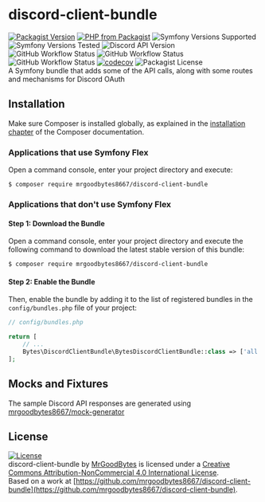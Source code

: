 # discord-client-bundle
[![Packagist Version](https://img.shields.io/packagist/v/mrgoodbytes8667/discord-client-bundle?logo=packagist&logoColor=FFF&style=flat)](https://packagist.org/packages/mrgoodbytes8667/discord-client-bundle)
[![PHP from Packagist](https://img.shields.io/packagist/php-v/mrgoodbytes8667/discord-client-bundle?logo=php&logoColor=FFF&style=flat)](https://packagist.org/packages/mrgoodbytes8667/discord-client-bundle)
![Symfony Versions Supported](https://img.shields.io/endpoint?url=https%3A%2F%2Fshields.mrgoodbytes.dev%2Fshield%2Fsymfony%2F%255E5.4%2520%257C%2520%255E6.0&logoColor=FFF&style=flat)
![Symfony Versions Tested](https://img.shields.io/endpoint?url=https%3A%2F%2Fshields.mrgoodbytes.dev%2Fshield%2Fsymfony-test%2F%255E5.4%2520%257C%2520%255E6.0&logoColor=FFF&style=flat)
![Discord API Version](https://img.shields.io/badge/discord-v6%20%7C%20v8%20%7C%20v9-lightgrey?logo=discord&logoColor=FFF&style=flat)  
![GitHub Workflow Status](https://img.shields.io/github/actions/workflow/status/mrgoodbytes8667/discord-client-bundle/release.yml?label=stable&logo=github&logoColor=FFF&style=flat)
![GitHub Workflow Status](https://img.shields.io/github/actions/workflow/status/mrgoodbytes8667/discord-client-bundle/run-tests.yml?logo=github&logoColor=FFF&style=flat)
![GitHub Workflow Status](https://img.shields.io/github/actions/workflow/status/mrgoodbytes8667/discord-client-bundle/run-tests-by-version.yml?logo=github&logoColor=FFF&style=flat)
[![codecov](https://img.shields.io/codecov/c/github/mrgoodbytes8667/discord-client-bundle?logo=codecov&logoColor=FFF&style=flat)](https://codecov.io/gh/mrgoodbytes8667/discord-client-bundle)
![Packagist License](https://img.shields.io/packagist/l/mrgoodbytes8667/discord-client-bundle?logo=creative-commons&logoColor=FFF&style=flat)  
A Symfony bundle that adds some of the API calls, along with some routes and mechanisms for Discord OAuth

## Installation

Make sure Composer is installed globally, as explained in the
[installation chapter](https://getcomposer.org/doc/00-intro.md)
of the Composer documentation.

### Applications that use Symfony Flex

Open a command console, enter your project directory and execute:

```console
$ composer require mrgoodbytes8667/discord-client-bundle
```

### Applications that don't use Symfony Flex

#### Step 1: Download the Bundle

Open a command console, enter your project directory and execute the
following command to download the latest stable version of this bundle:

```console
$ composer require mrgoodbytes8667/discord-client-bundle
```

#### Step 2: Enable the Bundle

Then, enable the bundle by adding it to the list of registered bundles
in the `config/bundles.php` file of your project:

```php
// config/bundles.php

return [
    // ...
    Bytes\DiscordClientBundle\BytesDiscordClientBundle::class => ['all' => true],
];
```

## Mocks and Fixtures
The sample Discord API responses are generated using [mrgoodbytes8667/mock-generator](https://github.com/mrgoodbytes8667/mock-generator)

## License
[![License](https://i.creativecommons.org/l/by-nc/4.0/88x31.png)]("http://creativecommons.org/licenses/by-nc/4.0/)  
discord-client-bundle by [MrGoodBytes](https://mrgoodbytes.dev) is licensed under a [Creative Commons Attribution-NonCommercial 4.0 International License](http://creativecommons.org/licenses/by-nc/4.0/).  
Based on a work at [https://github.com/mrgoodbytes8667/discord-client-bundle](https://github.com/mrgoodbytes8667/discord-client-bundle).
